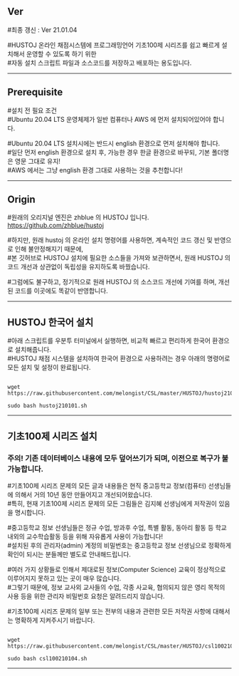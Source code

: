 ## Ver   
#최종 갱신 : Ver 21.01.04   
   
#HUSTOJ 온라인 채점시스템에 프로그래밍언어 기초100제 시리즈를 쉽고 빠르게 설치해서 운영할 수 있도록 하기 위한  
#자동 설치 스크립트 파일과 소스코드를 저장하고 배포하는 용도입니다.    
   
***
   
## Prerequisite   
#설치 전 필요 조건   
#Ubuntu 20.04 LTS 운영체제가 일반 컴퓨터나 AWS 에 먼저 설치되어있어야 합니다.   
   
#Ubuntu 20.04 LTS 설치시에는 반드시 english 환경으로 먼저 설치해야 합니다.   
#일단 먼저 english 환경으로 설치 후, 가능한 경우 한글 환경으로 바꾸되, 기본 폴더명은 영문 그대로 유지!   
#AWS 에서는 그냥 english 환경 그대로 사용하는 것을 추천합니다!   
   
***
   
## Origin   
#원래의 오리지널 엔진은 zhblue 의 HUSTOJ 입니다.
<https://github.com/zhblue/hustoj>   
   
#하지만, 원래 hustoj 의 온라인 설치 명령어를 사용하면, 계속적인 코드 갱신 및 반영으로 인해 불안정해지기 때문에,   
#본 깃허브로 HUSTOJ 설치에 필요한 소스들을 가져와 보관하면서, 원래 HUSTOJ 의 코드 개선과 상관없이 독립성을 유지하도록 바꿨습니다.   
   
#그럼에도 불구하고, 정기적으로 원래 HUSTOJ 의 소스코드 개선에 기여를 하며, 개선된 코드를 이곳에도 똑같이 반영합니다.   
   
***
         
## HUSTOJ 한국어 설치
#아래 스크립트를 우분투 터미널에서 실행하면, 비교적 빠르고 편리하게 한국어 환경으로 설치해줍니다.     
#HUSTOJ 채점 시스템을 설치하여 한국어 환경으로 사용하려는 경우 아래의 명령어로 모든 설치 및 설정이 완료됩니다.   
   
<pre><code>
wget https://raw.githubusercontent.com/melongist/CSL/master/HUSTOJ/hustoj210101.sh
   
sudo bash hustoj210101.sh
</code></pre>
   
***   
   
   
## 기초100제 시리즈 설치   
### 주의! 기존 데이터베이스 내용에 모두 덮어쓰기가 되며, 이전으로 복구가 불가능합니다.   
    
#기초100제 시리즈 문제의 모든 글과 내용들은 현직 중고등학교 정보(컴퓨터) 선생님들에 의해서 거의 10년 동안 만들어지고 개선되어왔습니다.   
#특히, 현재 기초100제 시리즈 문제의 모든 그림들은 김지혜 선생님에게 저작권이 있음을 명시합니다.   
    
#중고등학교 정보 선생님들은 정규 수업, 방과후 수업, 특별 활동, 동아리 활동 등 학교 내외의 교수학습활동 등을 위해 자유롭게 사용이 가능합니다!   
#설치된 후의 관리자(admin) 계정의 비밀번호는 중고등학교 정보 선생님으로 정확하게 확인이 되시는 분들께만 별도로 안내해드립니다.   
   
#여러 가지 상황들로 인해서 제대로된 정보(Computer Science) 교육이 정상적으로 이루어지지 못하고 있는 곳이 매우 많습니다.   
#그렇기 때문에, 정보 교사외 교사들의 수업, 각종 사교육, 협의되지 않은 영리 목적의 사용 등을 위한 관리자 비밀번호 요청은 알려드리지 않습니다.    
   
#기초100제 시리즈 문제의 일부 또는 전부의 내용과 관련한 모든 저작권 사항에 대해서는 명확하게 지켜주시기 바랍니다.   
   
   
<pre><code>
wget https://raw.githubusercontent.com/melongist/CSL/master/HUSTOJ/csl100210104.sh
   
sudo bash csl100210104.sh
</code></pre>
   
***   
   
